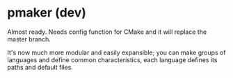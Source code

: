 pmaker (dev)
======
Almost ready. Needs config function for CMake and it will replace the master branch.

It's now much more modular and easily expansible; you can make groups of languages and define common characteristics, each language defines its paths and default files.
